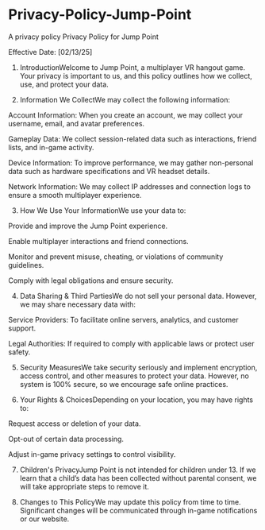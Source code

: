 # Privacy-Policy-Jump-Point
A privacy policy
Privacy Policy for Jump Point

Effective Date: [02/13/25]

1. IntroductionWelcome to Jump Point, a multiplayer VR hangout game. Your privacy is important to us, and this policy outlines how we collect, use, and protect your data.

2. Information We CollectWe may collect the following information:

Account Information: When you create an account, we may collect your username, email, and avatar preferences.

Gameplay Data: We collect session-related data such as interactions, friend lists, and in-game activity.

Device Information: To improve performance, we may gather non-personal data such as hardware specifications and VR headset details.

Network Information: We may collect IP addresses and connection logs to ensure a smooth multiplayer experience.

3. How We Use Your InformationWe use your data to:

Provide and improve the Jump Point experience.

Enable multiplayer interactions and friend connections.

Monitor and prevent misuse, cheating, or violations of community guidelines.

Comply with legal obligations and ensure security.

4. Data Sharing & Third PartiesWe do not sell your personal data. However, we may share necessary data with:

Service Providers: To facilitate online servers, analytics, and customer support.

Legal Authorities: If required to comply with applicable laws or protect user safety.

5. Security MeasuresWe take security seriously and implement encryption, access control, and other measures to protect your data. However, no system is 100% secure, so we encourage safe online practices.

6. Your Rights & ChoicesDepending on your location, you may have rights to:

Request access or deletion of your data.

Opt-out of certain data processing.

Adjust in-game privacy settings to control visibility.

7. Children's PrivacyJump Point is not intended for children under 13. If we learn that a child’s data has been collected without parental consent, we will take appropriate steps to remove it.

8. Changes to This PolicyWe may update this policy from time to time. Significant changes will be communicated through in-game notifications or our website.

